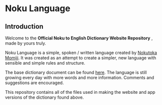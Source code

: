 # **Noku Language**

## Introduction
Welcome to the **Official Noku to English Dictionary Website Repository** , made by yours truly. 

Noku Language is a simple, spoken / written language created by [Nokutoka Momiji](https://www.github.com/NokutokaMomiji). It was created as an attempt to create a simpler, new language with sensible and simple rules and structure.

The base dictionary document can be found [here](https://docs.google.com/document/d/1o37wxGVKjD7Y0m-wSIY2T8IX4aHma1fx/edit?usp=sharing&ouid=113385481694575437883&rtpof=true&sd=true). The language is still growing every day with more words and more information. Comments and suggestions are encouraged.

This repository contains all of the files used in making the website and app versions of the dictionary found above.
